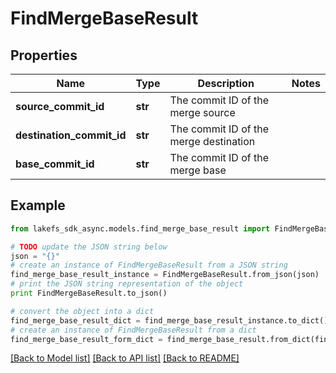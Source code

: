 # FindMergeBaseResult


## Properties

Name | Type | Description | Notes
------------ | ------------- | ------------- | -------------
**source_commit_id** | **str** | The commit ID of the merge source | 
**destination_commit_id** | **str** | The commit ID of the merge destination | 
**base_commit_id** | **str** | The commit ID of the merge base | 

## Example

```python
from lakefs_sdk_async.models.find_merge_base_result import FindMergeBaseResult

# TODO update the JSON string below
json = "{}"
# create an instance of FindMergeBaseResult from a JSON string
find_merge_base_result_instance = FindMergeBaseResult.from_json(json)
# print the JSON string representation of the object
print FindMergeBaseResult.to_json()

# convert the object into a dict
find_merge_base_result_dict = find_merge_base_result_instance.to_dict()
# create an instance of FindMergeBaseResult from a dict
find_merge_base_result_form_dict = find_merge_base_result.from_dict(find_merge_base_result_dict)
```
[[Back to Model list]](../README.md#documentation-for-models) [[Back to API list]](../README.md#documentation-for-api-endpoints) [[Back to README]](../README.md)


